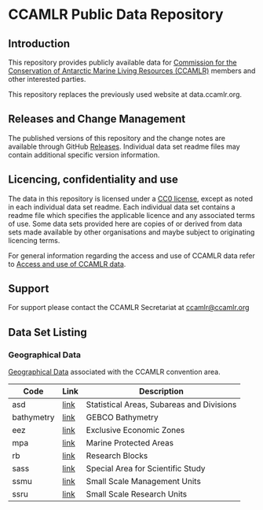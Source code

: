 # CCAMLR Public Data Repository

## Introduction

This repository provides publicly available data for [Commission for the Conservation of Antarctic Marine Living Resources (CCAMLR)](https://www.ccamlr.org) members and other interested parties.

This repository replaces the previously used website at data.ccamlr.org.

## Releases and Change Management

The published versions of this repository and the change notes are available through GitHub [Releases](https://github.com/ccamlr/data/releases). Individual data set readme files may contain additional specific version information.

## Licencing, confidentiality and use

The data in this repository is licensed under a [CC0 license](/LICENSE.md), except as noted in each individual data set readme.
Each individual data set contains a readme file which specifies the applicable licence and any associated terms of use.
Some data sets provided here are copies of or derived from data sets made available by other organisations and maybe subject to originating licencing terms.

For general information regarding the access and use of CCAMLR data refer to [Access and use of CCAMLR data](https://www.ccamlr.org/en/data/access-and-use-ccamlr-data).

## Support

For support please contact the CCAMLR Secretariat at [ccamlr@ccamlr.org](ccamlr@ccamlr.org)

## Data Set Listing

### Geographical Data

[Geographical Data](/geographical_data) associated with the CCAMLR convention area.

| Code | Link | Description |
| ---- | ---- | ----------- |
| asd | [link](/geographical_data/asd) | Statistical Areas, Subareas and Divisions |
| bathymetry | [link](/geographical_data/bathymetry) | GEBCO Bathymetry |
| eez | [link](/geographical_data/eez) | Exclusive Economic Zones |
| mpa | [link](/geographical_data/mpa) | Marine Protected Areas |
| rb | [link](/geographical_data/mpa) | Research Blocks |
| sass | [link](/geographical_data/mpa) | Special Area for Scientific Study |
| ssmu | [link](/geographical_data/mpa) | Small Scale Management Units |
| ssru | [link](/geographical_data/mpa) | Small Scale Research Units |
